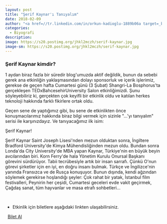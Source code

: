 ```yaml
---
layout: post
title: "Şerif Kaynar'ı Tanıyalım"
date: 2018-02-09
author: "<a href=//tr.linkedin.com/in/orkun-kadioglu-1889b06a target=_blank>Orkun Kadıoğlu</a>"
categories:
  - Biyografi
description:
image: https://s20.postimg.org/jhkl2mczh/serif-kaynar.jpg
image-sm: https://s20.postimg.org/jhkl2mczh/serif-kaynar.jpg
---
```

### Şerif Kaynar kimdir?

1 aydan biraz fazla bir süredir blog'umuzda aktif değildik, bunun da sebebi gerek ana etkinliğin yaklaşmasından dolayı sponsorluk ve içerik işlerimiz, gerekse de geçen hafta Cumartesi günü (3 Şubat) Shangri-La Bosphorus'ta gerçekleşen TEDxBahcesehirUniversity Salon etkinliğimizdi. Şunu söyleyebiliriz ki, gerçekten çok keyifli bir etkinlik oldu ve katılan herkes teknoloji hakkında farklı fikirlere ortak oldu.

Geçen sene de yaptığımız gibi, bu sene de etkinlikten önce konuşmacılarımız hakkında biraz bilgi vermek için sizinle "...'yı tanıyalım" serisi ile karşınızdayız. Ve tanıyacağımız ilk isim:

Şerif Kaynar!

Şerif Kaynar Saint Joseph Lisesi'nden mezun olduktan sonra, İngiltere Bradford University'de Kimya Mühendisliğinden mezun oldu. Bundan sonra Londa'da City University'de MBA yapan Kaynar, Türkiye'nin en büyük beyin avcılarından biri. Korn Ferry'de hala Yönetim Kurulu Onursal Başkanı görevini sürdürüyor. Tabii tecrübesiyle artık bir insan sarrafı. Çünkü O'nun görevi şirketler için en iyi, en doğru insanı bulmak. Türkçe ve İngilizce'nin yanında Fransızca ve de Rusça konuşuyor. Bunun dışında, kendi ağzından söylemek gerekirse hoşlandığı şeyler:
Çok rahat bir yatak, İstanbul film festivalleri, Peynirin her çeşidi, Cumartesi geceleri evde vakit geçirmek, Çağdaş sanat, tüm hayvanlar ve masa etrafı sohbetleri...

&nbsp;

- Etkinlik için biletlere aşağıdaki linkten ulaşabilirsiniz.

<i class="fa fa-lg fa-ticket" aria-hidden="true"></i>&nbsp; <a href="https://www.biletino.com/event/eventdetail/4477" target="_blank"> Bilet Al</a>
